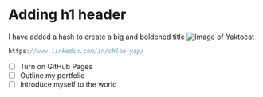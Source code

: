 # Adding h1 header
I have added a hash to create a big and boldened title
![Image of Yaktocat](https://octodex.github.com/images/yaktocat.png)
``` javascript
https://www.linkedin.com/in/chloe-yap/
```
- [ ] Turn on GitHub Pages
- [ ] Outline my portfolio
- [ ] Introduce myself to the world
